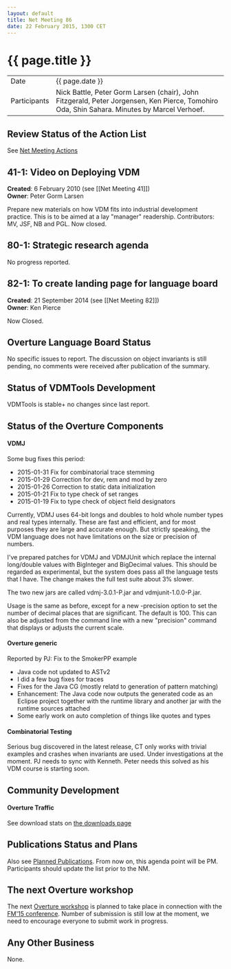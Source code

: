 ```yaml
---
layout: default
title: Net Meeting 86
date: 22 February 2015, 1300 CET
---
```


# {{ page.title }}

|||
|---|---|
| Date | {{ page.date }} |
| Participants | Nick Battle, Peter Gorm Larsen (chair), John Fitzgerald, Peter Jorgensen, Ken Pierce, Tomohiro Oda, Shin Sahara. Minutes by Marcel Verhoef. |


## Review Status of the Action List

See [Net Meeting Actions](actions.html)

##  41-1: Video on Deploying VDM

__Created__: 6 February 2010 (see [[Net Meeting 41]]) <br />
__Owner__: Peter Gorm Larsen

Prepare new materials on how VDM fits into industrial development practice. This is to be aimed at a lay "manager" readership. Contributors: MV, JSF, NB and PGL. Now closed.

##  80-1: Strategic research agenda

No progress reported.

##  82-1: To create landing page for language board

__Created__: 21 September 2014 (see [[Net Meeting 82]]) <br />
__Owner__: Ken Pierce

Now Closed.

## Overture Language Board Status

No specific issues to report. The discussion on object invariants is still pending, no comments were received after publication of the summary.

## Status of VDMTools Development

VDMTools is stable+ no changes since last report.

##  Status of the Overture Components

#### VDMJ

Some bug fixes this period:

* 2015-01-31 Fix for combinatorial trace stemming
* 2015-01-29 Correction for dev, rem and mod by zero
* 2015-01-26 Correction to static data initialization
* 2015-01-21 Fix to type check of set ranges
* 2015-01-19 Fix to type check of object field designators

Currently, VDMJ uses 64-bit longs and doubles to hold whole number types and real types internally. These are fast and efficient, and for most purposes they are large and accurate enough. But strictly speaking, the VDM language does not
have limitations on the size or precision of numbers.

I've prepared patches for VDMJ and VDMJUnit which replace the internal long/double values with BigInteger and BigDecimal values. This should be regarded as experimental, but the system does pass all the language tests that I
have. The change makes the full test suite about 3% slower.

The two new jars are called vdmj-3.0.1-P.jar and vdmjunit-1.0.0-P.jar.

Usage is the same as before, except for a new -precision option to set the number of decimal places that are significant. The default is 100. This can also be adjusted from the command line with a new "precision" command that displays or adjusts the current scale.

#### Overture generic

Reported by PJ:
Fix to the SmokerPP example
* Java code not updated to ASTv2
* I did a few bug fixes for traces
* Fixes for the Java CG (mostly relatd to generation of pattern matching)
* Enhancement: The Java code now outputs the generated code as an Eclipse project together with the runtime library and another jar with the runtime sources attached
* Some early work on auto completion of things like quotes and types

#### Combinatorial Testing

Serious bug discovered in the latest release, CT only works with trivial examples and crashes when invariants are used. Under investigations at the moment. PJ needs to sync with Kenneth. Peter needs this solved as his VDM course is starting soon. 

##  Community Development

#### Overture Traffic

See download stats on [the downloads page](http://overturetool.org/download/)

##  Publications Status and Plans

Also see [Planned Publications](http://overturetool.org/publications/PlannedPublications.html).
From now on, this agenda point will be PM. Participants should update the list prior to the NM.

##  The next Overture workshop

The next [Overture workshop](http://overturetool.org/workshops/13th-Overture-Workshop) is planned to take place in connection with the [FM'15 conference](http://fm2015.ifi.uio.no/). Number of submission is still low at the moment, we need to encourage everyone to submit work in progress.

##  Any Other Business

None.
